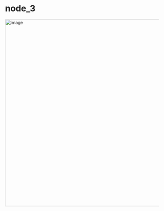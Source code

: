 # node_3
<img width="908" height="615" alt="image" src="https://github.com/user-attachments/assets/1d5b423d-3307-4cad-8c42-16fb0b060d46" />
